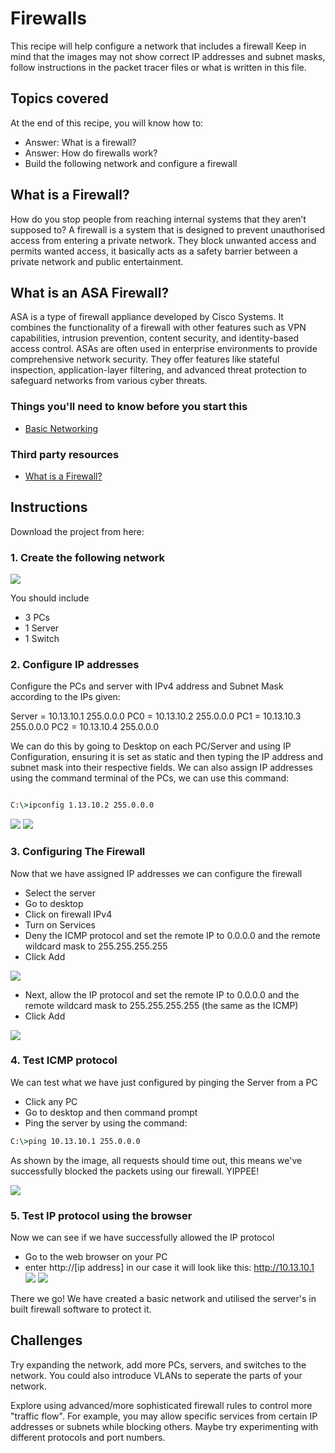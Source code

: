 # Firewalls

This recipe will help configure a  network that includes a firewall
Keep in mind that the images may not show correct IP addresses and subnet masks, follow instructions in the packet tracer files or what is written in this file.

## Topics covered

At the end of this recipe, you will know how to:
- Answer: What is a firewall?
- Answer: How do firewalls work?
- Build the following network and configure a firewall


## What is a Firewall?
How do you stop people from reaching internal systems that they aren’t supposed to? 
A firewall is a system that is designed to prevent unauthorised access from entering a private network. They block unwanted access and permits wanted access, it basically acts as a safety barrier between a private network and public entertainment.

## What is an ASA Firewall?
ASA is a type of firewall appliance developed by Cisco Systems. It combines the functionality of a firewall with other features such as VPN capabilities, intrusion prevention, content security, and identity-based access control. ASAs are often used in enterprise environments to provide comprehensive network security. They offer features like stateful inspection, application-layer filtering, and advanced threat protection to safeguard networks from various cyber threats. 


### Things you'll need to know before you start this

- [Basic Networking](https://github.com/carteras/cookbook/blob/main/networks/000.hello_packettracer.md)

### Third party resources

* [What is a Firewall?](https://www.youtube.com/watch?v=hfyLjRZmEFc)


## Instructions

Download the project from here: 

### 1. Create the following network
![](https://github.com/mooroon/NetworkingA13/blob/main/IMAGES/Screen%20Shot%202024-05-08%20at%208.41.11%20pm.png)

You should include
- 3 PCs
- 1 Server
- 1 Switch

### 2. Configure IP addresses 
Configure the PCs and server with IPv4 address and Subnet Mask according to the IPs given:

Server = 10.13.10.1	255.0.0.0
PC0 =	10.13.10.2	255.0.0.0
PC1	= 10.13.10.3	255.0.0.0
PC2	= 10.13.10.4	255.0.0.0

We can do this by going to Desktop on each PC/Server and using IP Configuration, ensuring it is set as static and then typing the IP address and subnet mask into their respective fields.
We can also assign IP addresses using the command terminal of the PCs, we can use this command:

```cmd

C:\>ipconfig 1.13.10.2 255.0.0.0

```

![](https://github.com/mooroon/NetworkingA13/blob/main/IMAGES/Screenshot%20from%202024-05-08%2009-37-57.png)
![](https://github.com/mooroon/NetworkingA13/blob/main/IMAGES/Screenshot%20from%202024-05-08%2009-38-03.png)

### 3. Configuring The Firewall
Now that we have assigned IP addresses we can configure the firewall
- Select the server
- Go to desktop
- Click on firewall IPv4
- Turn on Services
- Deny the ICMP protocol and set the remote IP to 0.0.0.0 and the remote wildcard mask to 255.255.255.255
- Click Add

![](https://github.com/mooroon/NetworkingA13/blob/main/IMAGES/Screenshot%20from%202024-05-08%2009-39-48.png)

- Next, allow the IP protocol and set the remote IP to 0.0.0.0 and the remote wildcard mask to 255.255.255.255 (the same as the ICMP)
- Click Add

![](https://github.com/mooroon/NetworkingA13/blob/main/IMAGES/Screenshot%20from%202024-05-08%2009-40-48.png)

### 4. Test ICMP protocol 
We can test what we have just configured by pinging the Server from a PC
- Click any PC
- Go to desktop and then command prompt
- Ping the server by using the command:
```cmd
C:\>ping 10.13.10.1 255.0.0.0
```
As shown by the image, all requests should time out, this means we've successfully blocked the packets using our firewall. YIPPEE!

![](https://github.com/mooroon/NetworkingA13/blob/main/IMAGES/Screenshot%20from%202024-05-08%2009-41-45.png)

### 5. Test IP protocol using the browser
Now we can see if we have successfully allowed the IP protocol

- Go to the web browser on your PC
- enter http://[ip address]
in our case it will look like this: http://10.13.10.1
![](https://github.com/mooroon/NetworkingA13/blob/main/IMAGES/Screenshot%20from%202024-05-08%2009-41-55.png)
![](https://github.com/mooroon/NetworkingA13/blob/main/IMAGES/Screenshot%20from%202024-05-08%2009-42-23.png)

There we go! We have created a basic network and utilised the server's in built firewall software to protect it. 

## Challenges
Try expanding the network, add more PCs, servers, and switches to the network. You could also introduce VLANs to seperate the parts of your network.

Explore using advanced/more sophisticated firewall rules to control more "traffic flow". For example, you may allow specific services from certain IP addresses or subnets while blocking others. Maybe try experimenting with different protocols and port numbers.
